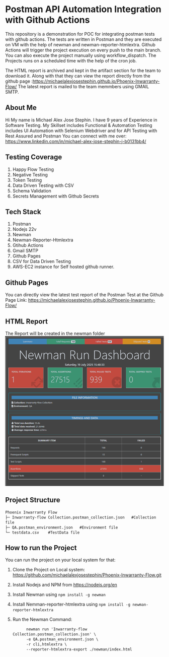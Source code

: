 # Postman API Automation Integration with Github Actions #

This repository is a demonstration for POC for integrating postman tests with github actions. The tests are written in Postman and they are executed on VM with the help of newman and newman-reporter-htmlextra.
Github Actions will trigger the project execution on every push to the main branch.  You can also execute the project manually using workflow_dispatch. The Projects runs on a scheduled time with the help of the cron job.

The HTML report is archived and kept in the artifact section for the team to download it. Along with that they can view the report directly from the github page :https://michaelalexjosestephin.github.io/Phoenix-Inwarranty-Flow/
The latest report is mailed to the team memmbers using GMAIL SMTP.

## About Me ##
Hi My name is Michael Alex Jose Stephin. I have 9 years of Experience in Software Testing. My Skillset includes Functional & Automation Testing includes UI Automation with Selenium Webdriver and for API Testing with Rest Assured and Postman
You can connect with me over: https://www.linkedin.com/in/michael-alex-jose-stephin-j-b0131bb4/


## Testing Coverage ##
1. Happy Flow Testing
2. Negative Testing
3. Token Testing
4. Data Driven Testing with CSV
5. Schema Validation
6. Secrets Management with Github Secrets 

## Tech Stack ##
1. Postman
2. Nodejs 22v
3. Newman
4. Newman-Reporter-Htmlextra
5. Gtihub Actions
6. Gmail SMTP
7. Github Pages
8. CSV for Data Driven Testing
9. AWS-EC2 instance for Self hosted github runner.

## Github Pages ##
You can directly view the latest test report of the Postman Test at the Github Page Link: https://michaelalexjosestephin.github.io/Phoenix-Inwarranty-Flow/


##  HTML Report ##
The Report will be created in the newman folder
![Postman Report](https://github.com/michaelalexjosestephin/Phoenix-Inwarranty-Flow/blob/static-content/Newman-Report.png)


## Project Structure ##
```
Phoenix Inwarranty Flow
├─ Inwarranty-flow Collection.postman_collection.json   #Collection file
├─ QA.postman_environment.json   #Environment file
└─ testdata.csv    #TestData file

```

## How to run the Project ##
You can run the project on your local system for that:
1. Clone the Project on Local system: https://github.com/michaelalexjosestephin/Phoenix-Inwarranty-Flow.git
2. Install Nodejs and NPM from https://nodejs.org/en
3. Install Newman using  ``` npm install -g newman ```
4. Install Nemman-reporter-htmlextra using ``` npm install -g newman-reporter-htmlextra ```
5. Run the Newman Command:

             newman run 'Inwarranty-flow Collection.postman_collection.json' \
             -e QA.postman_environment.json \
             -r cli,htmlextra \
             --reporter-htmlextra-export ./newman/index.html
  

